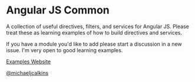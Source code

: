 # Angular JS Common

A collection of useful directives, filters, and services for Angular JS.  Please treat these as learning examples of how to build directives and services.

If you have a module you'd like to add please start a discussion in a new issue.  I'm very open to good learning examples.

[Examples Website](http://michaeljcalkins.github.io/angular-examples/)

[@michaeljcalkins](https://twitter.com/michaeljcalkins)
